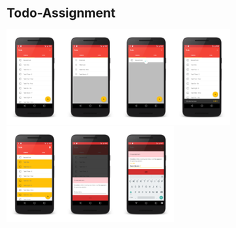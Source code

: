 # Todo-Assignment

<img src="/screens/1_pending_lists.png" width="25%" /><img src="/screens/2_done_lists.png" width="25%" /><img src="/screens/3_swipe_refresh.png" width="25%" /><img src="/screens/4_undo_button.png" width="25%" />
<img src="/screens/5_multi_selection_with_delete_button.png" width="25%" /><img src="/screens/6_new_todo.png" width="25%" /><img src="/screens/7_new_todo_raised_and_filled.png" width="25%" />
